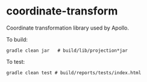 # coordinate-transform
Coordinate transformation library used by Apollo.


To build:

    gradle clean jar   # build/lib/projection*jar
     

To test:

    gradle clean test # build/reports/tests/index.html

